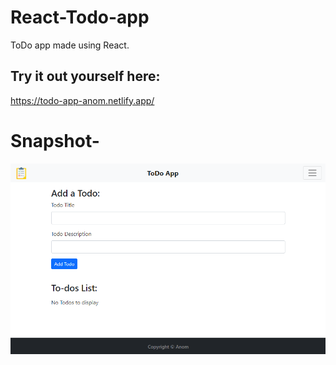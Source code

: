 # React-Todo-app
ToDo app made using React.
## Try it out yourself here: 
https://todo-app-anom.netlify.app/

# Snapshot-
![](ss.png)
